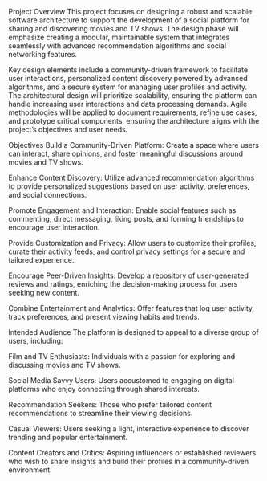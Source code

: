 Project Overview
This project focuses on designing a robust and scalable software architecture to support the development of a social platform for sharing and discovering movies and TV shows. The design phase will emphasize creating a modular, maintainable system that integrates seamlessly with advanced recommendation algorithms and social networking features.

Key design elements include a community-driven framework to facilitate user interactions, personalized content discovery powered by advanced algorithms, and a secure system for managing user profiles and activity. The architectural design will prioritize scalability, ensuring the platform can handle increasing user interactions and data processing demands. Agile methodologies will be applied to document requirements, refine use cases, and prototype critical components, ensuring the architecture aligns with the project’s objectives and user needs.

Objectives
Build a Community-Driven Platform: Create a space where users can interact, share opinions, and foster meaningful discussions around movies and TV shows.

Enhance Content Discovery: Utilize advanced recommendation algorithms to provide personalized suggestions based on user activity, preferences, and social connections.

Promote Engagement and Interaction: Enable social features such as commenting, direct messaging, liking posts, and forming friendships to encourage user interaction.

Provide Customization and Privacy: Allow users to customize their profiles, curate their activity feeds, and control privacy settings for a secure and tailored experience.

Encourage Peer-Driven Insights: Develop a repository of user-generated reviews and ratings, enriching the decision-making process for users seeking new content.

Combine Entertainment and Analytics: Offer features that log user activity, track preferences, and present viewing habits and trends.

Intended Audience
The platform is designed to appeal to a diverse group of users, including:

Film and TV Enthusiasts: Individuals with a passion for exploring and discussing movies and TV shows.

Social Media Savvy Users: Users accustomed to engaging on digital platforms who enjoy connecting through shared interests.

Recommendation Seekers: Those who prefer tailored content recommendations to streamline their viewing decisions.

Casual Viewers: Users seeking a light, interactive experience to discover trending and popular entertainment.

Content Creators and Critics: Aspiring influencers or established reviewers who wish to share insights and build their profiles in a community-driven environment.
